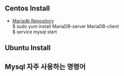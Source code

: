 ## Centos Install
* [Mariadb Repository](https://mariadb.com/kb/en/mariadb/yum/)  
$ sudo yum install MariaDB-server MariaDB-client  
$ service mysql start  

## Ubuntu Install


## Mysql 자주 사용하는 명령어
